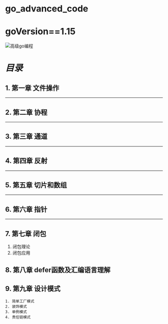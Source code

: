 # go_advanced_code
# goVersion==1.15
![高级go编程](https://gimg2.baidu.com/image_search/src=http%3A%2F%2Ft.ki4.cn%2F2020%2F1%2FvIVv6v.jpg&refer=http%3A%2F%2Ft.ki4.cn&app=2002&size=f9999,10000&q=a80&n=0&g=0n&fmt=jpeg?sec=1621305693&t=1a817e6e6ecf0e1ec1890212636f0c19)
# *目录*
## 1. 第一章 文件操作
---
## 2. 第二章 协程
---
## 3. 第三章 通道
---
## 4. 第四章 反射
---
## 5. 第五章 切片和数组
---
## 6. 第六章 指针
---
## 7. 第七章 闭包  
   1.  闭包理论
   2.  闭包应用   
## 8. 第八章 defer函数及汇编语言理解

## 9. 第九章 设计模式
    1. 简单工厂模式
    2. 装饰模式
    3. 单例模式
    4. 责任链模式 


  
